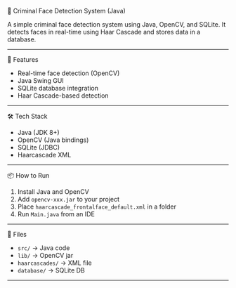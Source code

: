 👮 Criminal Face Detection System (Java)

A simple criminal face detection system using Java, OpenCV, and SQLite. It detects faces in real-time using Haar Cascade and stores data in a database.

---

🚀 Features

- Real-time face detection (OpenCV)
- Java Swing GUI
- SQLite database integration
- Haar Cascade-based detection

---

🛠 Tech Stack

- Java (JDK 8+)
- OpenCV (Java bindings)
- SQLite (JDBC)
- Haarcascade XML

---

📦 How to Run

1. Install Java and OpenCV
2. Add `opencv-xxx.jar` to your project
3. Place `haarcascade_frontalface_default.xml` in a folder
4. Run `Main.java` from an IDE

---

📁 Files

- `src/` → Java code  
- `lib/` → OpenCV jar  
- `haarcascades/` → XML file  
- `database/` → SQLite DB  

---



  


